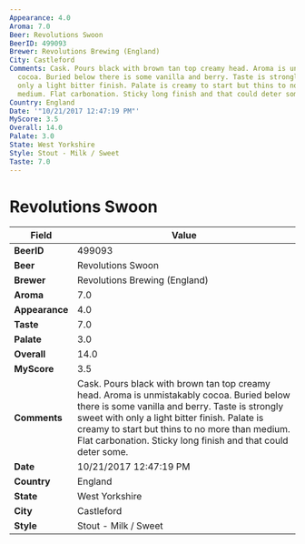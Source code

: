 ```yaml
---
Appearance: 4.0
Aroma: 7.0
Beer: Revolutions Swoon
BeerID: 499093
Brewer: Revolutions Brewing (England)
City: Castleford
Comments: Cask. Pours black with brown tan top creamy head. Aroma is unmistakably
  cocoa. Buried below there is some vanilla and berry. Taste is strongly sweet with
  only a light bitter finish. Palate is creamy to start but thins to no more than
  medium. Flat carbonation. Sticky long finish and that could deter some.
Country: England
Date: '"10/21/2017 12:47:19 PM"'
MyScore: 3.5
Overall: 14.0
Palate: 3.0
State: West Yorkshire
Style: Stout - Milk / Sweet
Taste: 7.0
---
```


# Revolutions Swoon

| Field         | Value |
|---------------|-------|
| **BeerID** | 499093 |
| **Beer** | Revolutions Swoon |
| **Brewer** | Revolutions Brewing (England) |
| **Aroma** | 7.0 |
| **Appearance** | 4.0 |
| **Taste** | 7.0 |
| **Palate** | 3.0 |
| **Overall** | 14.0 |
| **MyScore** | 3.5 |
| **Comments** | Cask. Pours black with brown tan top creamy head. Aroma is unmistakably cocoa. Buried below there is some vanilla and berry. Taste is strongly sweet with only a light bitter finish. Palate is creamy to start but thins to no more than medium. Flat carbonation. Sticky long finish and that could deter some. |
| **Date** | 10/21/2017 12:47:19 PM |
| **Country** | England |
| **State** | West Yorkshire |
| **City** | Castleford |
| **Style** | Stout - Milk / Sweet |
